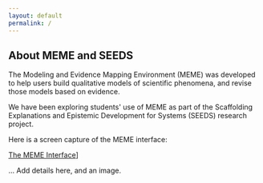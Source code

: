 ```yaml
---
layout: default
permalink: /
---
```


## About MEME and SEEDS

The Modeling and Evidence Mapping Environment (MEME) was developed to help users build qualitative models of scientific phenomena, and revise those models based on evidence.

We have been exploring students' use of MEME as part of the Scaffolding Explanations and Epistemic Development for Systems (SEEDS) research project. 

Here is a screen capture of the MEME interface:

<a href="/assets/img/meme_interface.png" target="_blank">[The MEME Interface](/assets/img/meme_interface.png)]</a>

... Add details here, and an image.
